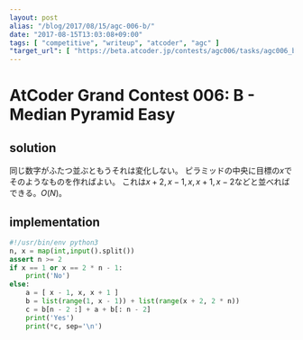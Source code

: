 ```yaml
---
layout: post
alias: "/blog/2017/08/15/agc-006-b/"
date: "2017-08-15T13:03:08+09:00"
tags: [ "competitive", "writeup", "atcoder", "agc" ]
"target_url": [ "https://beta.atcoder.jp/contests/agc006/tasks/agc006_b" ]
---
```


# AtCoder Grand Contest 006: B - Median Pyramid Easy

## solution

同じ数字がふたつ並ぶともうそれは変化しない。
ピラミッドの中央に目標の$x$でそのようなものを作ればよい。
これは$x + 2, x - 1, x, x + 1, x - 2$などと並べればできる。$O(N)$。

## implementation

``` python
#!/usr/bin/env python3
n, x = map(int,input().split())
assert n >= 2
if x == 1 or x == 2 * n - 1:
    print('No')
else:
    a = [ x - 1, x, x + 1 ]
    b = list(range(1, x - 1)) + list(range(x + 2, 2 * n))
    c = b[n - 2 :] + a + b[: n - 2]
    print('Yes')
    print(*c, sep='\n')
```
